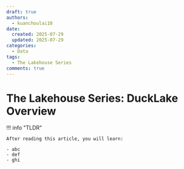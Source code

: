 ```yaml
---
draft: true
authors:
  - kuanchoulai10
date:
  created: 2025-07-29
  updated: 2025-07-29
categories:
  - Data
tags:
  - The Lakehouse Series
comments: true
---
```


# The Lakehouse Series: DuckLake Overview

!!! info "TLDR"

    After reading this article, you will learn:

    - abc
    - def
    - ghi


<!-- more -->
